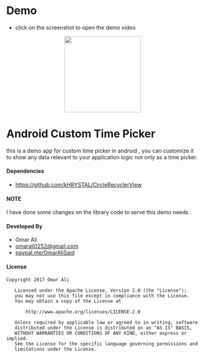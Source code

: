 
# Demo
* click on the screenshot to open the demo video

<div align="center">
  <a href="https://www.youtube.com/watch?v=7m0yG9PXvLA">
  <img src="https://github.com/OmarAliSaid/CustomTimePicker/blob/master/ScreenShots/Screenshot_1.jpeg" width="200"></a>
</div>

# Android Custom Time Picker
this is a demo app for custom time picker in android , you can customize it to show any data relevant to your application 
logic not only as a time picker.


#### Dependencies
* https://github.com/kHRYSTAL/CircleRecyclerView

#### NOTE
I have done some changes on the library code to serve this demo needs .

#### Developed By 
* Omar Ali
* omarali0252@gmail.com
* <a href="https://www.paypal.me/OmarAliSaid">paypal.me/OmarAliSaid</a> <br/>

#### License
```
Copyright 2017 Omar Ali

   Licensed under the Apache License, Version 2.0 (the "License");
   you may not use this file except in compliance with the License.
   You may obtain a copy of the License at

       http://www.apache.org/licenses/LICENSE-2.0

   Unless required by applicable law or agreed to in writing, software
   distributed under the License is distributed on an "AS IS" BASIS,
   WITHOUT WARRANTIES OR CONDITIONS OF ANY KIND, either express or implied.
   See the License for the specific language governing permissions and
   limitations under the License.

```
